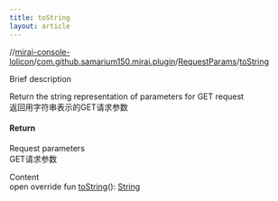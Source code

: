 ```yaml
---
title: toString
layout: article
---
```

//[mirai-console-lolicon](../../index.md)/[com.github.samarium150.mirai.plugin](../index.md)/[RequestParams](index.md)/[toString](to-string.md)





Brief description  


Return the string representation of parameters for GET request <br> 返回用字符串表示的GET请求参数



#### Return  


Request parameters <br> GET请求参数


Content  
open override fun [toString](to-string.md)(): [String](https://kotlinlang.org/api/latest//stdlib/kotlin/-string/index.html)  



